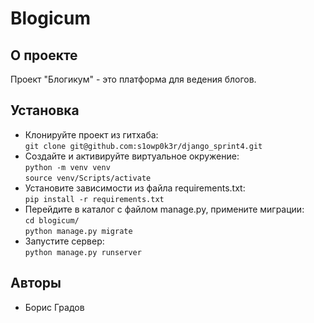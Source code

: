 # Blogicum
## О проекте
Проект "Блогикум" - это платформа для ведения блогов.
## Установка
- Клонируйте проект из гитхаба:\
`git clone git@github.com:s1owp0k3r/django_sprint4.git`
- Создайте и активируйте виртуальное окружение:\
`python -m venv venv`\
`source venv/Scripts/activate`
- Установите зависимости из файла requirements.txt:\
`pip install -r requirements.txt`
- Перейдите в каталог с файлом manage.py, примените миграции:\
`cd blogicum/`\
`python manage.py migrate`
- Запустите сервер:\
`python manage.py runserver`
## Авторы
* Борис Градов

